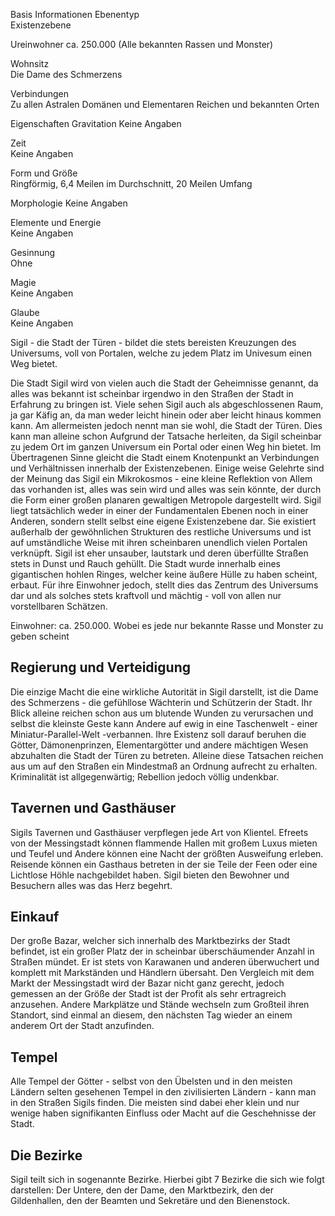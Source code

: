 Basis Informationen
Ebenentyp	
Existenzebene

Ureinwohner	
ca. 250.000 (Alle bekannten Rassen und Monster)

Wohnsitz	
Die Dame des Schmerzens

Verbindungen	
Zu allen Astralen Domänen und Elementaren Reichen und bekannten Orten

Eigenschaften
Gravitation	
Keine Angaben

Zeit	
Keine Angaben

Form und Größe	
Ringförmig, 6,4 Meilen im Durchschnitt, 20 Meilen Umfang

Morphologie	
Keine Angaben

Elemente und Energie	
Keine Angaben

Gesinnung	
Ohne

Magie	
Keine Angaben

Glaube	
Keine Angaben

Sigil - die Stadt der Türen - bildet die stets bereisten Kreuzungen des Universums, voll von Portalen, welche zu jedem Platz im Univesum einen Weg bietet.


Die Stadt
Sigil wird von vielen auch die Stadt der Geheimnisse genannt, da alles was bekannt ist scheinbar irgendwo in den Straßen der Stadt in Erfahrung zu bringen ist. Viele sehen Sigil auch als abgeschlossenen Raum, ja gar Käfig an, da man weder leicht hinein oder aber leicht hinaus kommen kann. Am allermeisten jedoch nennt man sie wohl, die Stadt der Türen. Dies kann man alleine schon Aufgrund der Tatsache herleiten, da Sigil scheinbar zu jedem Ort im ganzen Universum ein Portal oder einen Weg hin bietet. Im Übertragenen Sinne gleicht die Stadt einem Knotenpunkt an Verbindungen und Verhältnissen innerhalb der Existenzebenen. Einige weise Gelehrte sind der Meinung das Sigil ein Mikrokosmos - eine kleine Reflektion von Allem das vorhanden ist, alles was sein wird und alles was sein könnte, der durch die Form einer großen planaren gewaltigen Metropole dargestellt wird. Sigil liegt tatsächlich weder in einer der Fundamentalen Ebenen noch in einer Anderen, sondern stellt selbst eine eigene Existenzebene dar. Sie existiert außerhalb der gewöhnlichen Strukturen des restliche Universums und ist auf umständliche Weise mit ihren scheinbaren unendlich vielen Portalen verknüpft. Sigil ist eher unsauber, lautstark und deren überfüllte Straßen stets in Dunst und Rauch gehüllt. Die Stadt wurde innerhalb eines gigantischen hohlen Ringes, welcher keine äußere Hülle zu haben scheint, erbaut. Für ihre Einwohner jedoch, stellt dies das Zentrum des Universums dar und als solches stets kraftvoll und mächtig - voll von allen nur vorstellbaren Schätzen.

Einwohner: ca. 250.000. Wobei es jede nur bekannte Rasse und Monster zu geben scheint

## Regierung und Verteidigung
Die einzige Macht die eine wirkliche Autorität in Sigil darstellt, ist die Dame des Schmerzens - die gefühllose Wächterin und Schützerin der Stadt. Ihr Blick alleine reichen schon aus um blutende Wunden zu verursachen und selbst die kleinste Geste kann Andere auf ewig in eine Taschenwelt - einer Miniatur-Parallel-Welt -verbannen. Ihre Existenz soll darauf beruhen die Götter, Dämonenprinzen, Elementargötter und andere mächtigen Wesen abzuhalten die Stadt der Türen zu betreten. Alleine diese Tatsachen reichen aus um auf den Straßen ein Mindestmaß an Ordnung aufrecht zu erhalten. Kriminalität ist allgegenwärtig; Rebellion jedoch völlig undenkbar.

## Tavernen und Gasthäuser
Sigils Tavernen und Gasthäuser verpflegen jede Art von Klientel. Efreets von der Messingstadt können flammende Hallen mit großem Luxus mieten und Teufel und Andere können eine Nacht der größten Ausweifung erleben. Reisende können ein Gasthaus betreten in der sie Teile der Feen oder eine Lichtlose Höhle nachgebildet haben. Sigil bieten den Bewohner und Besuchern alles was das Herz begehrt.

## Einkauf
Der große Bazar, welcher sich innerhalb des Marktbezirks der Stadt befindet, ist ein großer Platz der in scheinbar überschäumender Anzahl in Straßen mündet. Er ist stets von Karawanen und anderen überwuchert und komplett mit Markständen und Händlern übersaht. Den Vergleich mit dem Markt der Messingstadt wird der Bazar nicht ganz gerecht, jedoch gemessen an der Größe der Stadt ist der Profit als sehr ertragreich anzusehen. Andere Markplätze und Stände wechseln zum Großteil ihren Standort, sind einmal an diesem, den nächsten Tag wieder an einem anderem Ort der Stadt anzufinden.

## Tempel
Alle Tempel der Götter - selbst von den Übelsten und in den meisten Ländern selten gesehenen Tempel in den zivilisierten Ländern - kann man in den Straßen Sigils finden. Die meisten sind dabei eher klein und nur wenige haben signifikanten Einfluss oder Macht auf die Geschehnisse der Stadt.

## Die Bezirke
Sigil teilt sich in sogenannte Bezirke. Hierbei gibt 7 Bezirke die sich wie folgt darstellen: Der Untere, den der Dame, den Marktbezirk, den der Gildenhallen, den der Beamten und Sekretäre und den Bienenstock.
